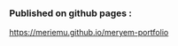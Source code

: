 
<!-- By Meryem ACHEMLAL using Reactjs  -->
### Published on github pages :
https://meriemu.github.io/meryem-portfolio
